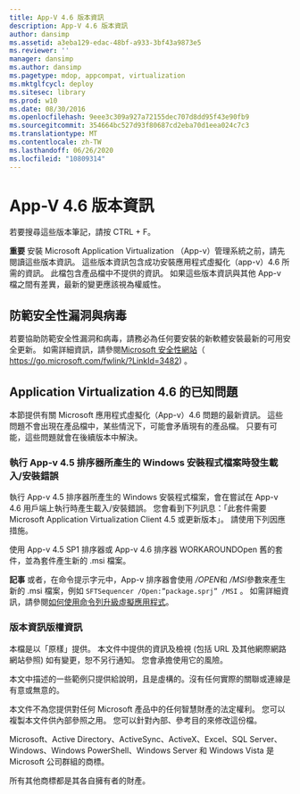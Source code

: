```yaml
---
title: App-V 4.6 版本資訊
description: App-V 4.6 版本資訊
author: dansimp
ms.assetid: a3eba129-edac-48bf-a933-3bf43a9873e5
ms.reviewer: ''
manager: dansimp
ms.author: dansimp
ms.pagetype: mdop, appcompat, virtualization
ms.mktglfcycl: deploy
ms.sitesec: library
ms.prod: w10
ms.date: 08/30/2016
ms.openlocfilehash: 9eee3c309a927a72155dec707d8dd95f43e90fb9
ms.sourcegitcommit: 354664bc527d93f80687cd2eba70d1eea024c7c3
ms.translationtype: MT
ms.contentlocale: zh-TW
ms.lasthandoff: 06/26/2020
ms.locfileid: "10809314"
---
```

# App-V 4.6 版本資訊


若要搜尋這些版本筆記，請按 CTRL + F。

**重要** 安裝 Microsoft Application Virtualization （App-v）管理系統之前，請先閱讀這些版本資訊。 這些版本資訊包含成功安裝應用程式虛擬化（app-v）4.6 所需的資訊。 此檔包含產品檔中不提供的資訊。 如果這些版本資訊與其他 App-v 檔之間有差異，最新的變更應該視為權威性。

 

## 防範安全性漏洞與病毒


若要協助防範安全性漏洞和病毒，請務必為任何要安裝的新軟體安裝最新的可用安全更新。 如需詳細資訊，請參閱[Microsoft 安全性網站](https://go.microsoft.com/fwlink/?LinkId=3482)（ https://go.microsoft.com/fwlink/?LinkId=3482) 。

## Application Virtualization 4.6 的已知問題


本節提供有關 Microsoft 應用程式虛擬化（App-v）4.6 問題的最新資訊。 這些問題不會出現在產品檔中，某些情況下，可能會矛盾現有的產品檔。 只要有可能，這些問題就會在後續版本中解決。

### 執行 App-v 4.5 排序器所產生的 Windows 安裝程式檔案時發生載入/安裝錯誤

執行 App-v 4.5 排序器所產生的 Windows 安裝程式檔案，會在嘗試在 App-v 4.6 用戶端上執行時產生載入/安裝錯誤。 您會看到下列訊息：「此套件需要 Microsoft Application Virtualization Client 4.5 或更新版本」。 請使用下列因應措施。

使用 App-v 4.5 SP1 排序器或 App-v 4.6 排序器 WORKAROUNDOpen 舊的套件，並為套件產生新的 .msi 檔案。

**記事** 或者，在命令提示字元中，App-v 排序器會使用 */OPEN*和 */MSI*參數來產生新的 .msi 檔案，例如 `SFTSequencer /Open:”package.sprj” /MSI` 。 如需詳細資訊，請參閱[如何使用命令列升級虛擬應用程式](how-to-upgrade-a-virtual-application-by-using-the-command-line.md)。

 

### 版本資訊版權資訊

本檔是以「原樣」提供。 本文件中提供的資訊及檢視 (包括 URL 及其他網際網路網站參照) 如有變更，恕不另行通知。 您會承擔使用它的風險。

本文中描述的一些範例只提供給說明，且是虛構的。沒有任何實際的關聯或連線是有意或無意的。

本文件不為您提供對任何 Microsoft 產品中的任何智慧財產的法定權利。 您可以複製本文件供內部參照之用。 您可以針對內部、參考目的來修改這份檔。



Microsoft、Active Directory、ActiveSync、ActiveX、Excel、SQL Server、Windows、Windows PowerShell、Windows Server 和 Windows Vista 是 Microsoft 公司群組的商標。

所有其他商標都是其各自擁有者的財產。

 

 





